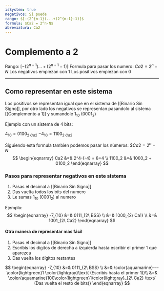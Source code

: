 ```yaml
---
isSystem: true
negativos: Si puede
rango: $[-(2^{n-1})...+(2^{n-1}-1)]$
formula: $Ca2 = 2^n-N$
abreviatura: Ca2
---
```


# Complemento a 2

Rango: $[-(2^{n-1})...+(2^{n-1}-1)]$
Formula para pasar los numero: $Ca2 = 2^n-N$
Los negativos empiezan con 1
Los positivos empiezan con 0

---

## Como representar en este sistema

Los positivos se representan igual que en el sistema de [[Binario Sin Signo]], por otro lado los negativos se representan pasandolo al sistema [[Complemento a 1]] y sumandole 1<sub>10</sub> (0001<sub>2</sub>)

Ejemplo con un sistema de 4 bits:

$4_{10}=0100_{2\ Ca2}$
$-4_{10}=1100_{2\ Ca2}$

Siguiendo esta formula tambien podemos pasar los números: $$Ca2=2^n-N$
$$
\begin{eqnarray}
Ca2 &=& 2^4-(-4) = 8+4 \\
1100_2 &=& 1000_2 + 0100_2
\end{eqnarray}
$$

### Pasos para representar negativos en este sistema

1. Pasas el decimal a [[Binario Sin Signo]]
2. Das vuelta todos los bits del numero
3. Le sumas 1<sub>10</sub> (0001<sub>2</sub>) al numero

Ejemplo:
$$
\begin{eqnarray}
-7_{10} &=& 0111_{2\ BSS} \\
&=& 1000_{2\ Ca1} \\
&=& 1001_{2\ Ca2}
\end{eqnarray}
$$

#### Otra manera de representar mas fácil

1. Pasas el decimal a [[Binario Sin Signo]]
2. Escribís los dígitos de derecha a izquierda hasta escribir el primer 1 que aparezca
3. Das vuelta los dígitos restantes

$$
\begin{eqnarray}
-7_{10} &=& 0111_{2\ BSS} \\
&=& \color{aquamarine}---\color{lightgreen}1 \color{lightgray}\text{ (Escribis hasta el primer 1)}\\
&=& \color{aquamarine}100\color{lightgreen}1\color{lightgray}_{2\ Ca2} \text{ (Das vuelta el resto de bits)}
\end{eqnarray}
$$
